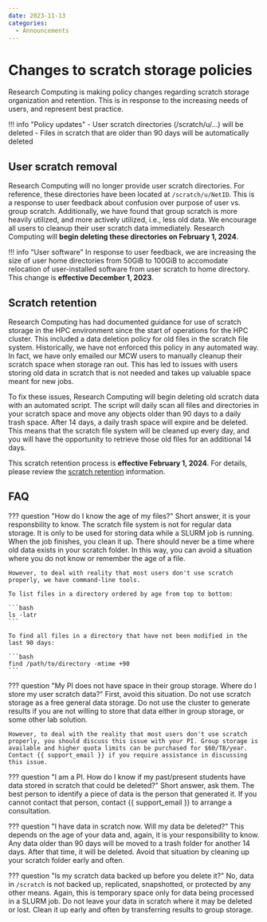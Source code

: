 ```yaml
---
date: 2023-11-13
categories:
  - Announcements
---
```


# Changes to scratch storage policies

Research Computing is making policy changes regarding scratch storage organization and retention. This is in response to the increasing needs of users, and represent best practice.

!!! info "Policy updates"
    - User scratch directories (/scratch/u/...) will be deleted
    - Files in scratch that are older than 90 days will be automatically deleted

<!-- more -->

## User scratch removal

Research Computing will no longer provide user scratch directories. For reference, these directories have been located at `/scratch/u/NetID`. This is a response to user feedback about confusion over purpose of user vs. group scratch. Additionally, we have found that group scratch is more heavily utilized, and more actively utilized, i.e., less old data. We encourage all users to cleanup their user scratch data immediately. Research Computing will **begin deleting these directories on February 1, 2024**.

!!! info "User software"
    In response to user feedback, we are increasing the size of user home directories from 50GiB to 100GiB to accomodate relocation of user-installed software from user scratch to home directory. This change is **effective December 1, 2023**.

## Scratch retention

Research Computing has had documented guidance for use of scratch storage in the HPC environment since the start of operations for the HPC cluster. This included a data deletion policy for old files in the scratch file system. Historically, we have not enforced this policy in any automated way. In fact, we have only emailed our MCW users to manually cleanup their scratch space when storage ran out. This has led to issues with users storing old data in scratch that is not needed and takes up valuable space meant for new jobs.

To fix these issues, Research Computing will begin deleting old scratch data with an automated script. The script will daily scan all files and directories in your scratch space and move any objects older than 90 days to a daily trash space. After 14 days, a daily trash space will expire and be deleted. This means that the scratch file system will be cleaned up every day, and you will have the opportunity to retrieve those old files for an additional 14 days.

This scratch retention process is **effective February 1, 2024**. For details, please review the [scratch retention](../../storage/rcc-storage.md#retention) information.

## FAQ

??? question "How do I know the age of my files?"
    Short answer, it is your responsbility to know. The scratch file system is not for regular data storage. It is only to be used for storing data while a SLURM job is running. When the job finishes, you clean it up. There should never be a time where old data exists in your scratch folder. In this way, you can avoid a situation where you do not know or remember the age of a file.

    However, to deal with reality that most users don't use scratch properly, we have command-line tools. 

    To list files in a directory ordered by age from top to bottom:

    ```bash
    ls -latr
    ```

    To find all files in a directory that have not been modified in the last 90 days:

    ```bash
    find /path/to/directory -mtime +90 
    ```

??? question "My PI does not have space in their group storage. Where do I store my user scratch data?"
    First, avoid this situation. Do not use scratch storage as a free general data storage. Do not use the cluster to generate results if you are not willing to store that data either in group storage, or some other lab solution.

    However, to deal with the reality that most users don't use scratch properly, you should discuss this issue with your PI. Group storage is available and higher quota limits can be purchased for $60/TB/year. Contact {{ support_email }} if you require assistance in discussing this issue.

??? question "I am a PI. How do I know if my past/present students have data stored in scratch that could be deleted?"
    Short answer, ask them. The best person to identify a piece of data is the person that generated it. If you cannot contact that person, contact {{ support_email }} to arrange a consultation.

??? question "I have data in scratch now. Will my data be deleted?"
    This depends on the age of your data and, again, it is your responsibility to know. Any data older than 90 days will be moved to a trash folder for another 14 days. After that time, it will be deleted. Avoid that situation by cleaning up your scratch folder early and often.

??? question "Is my scratch data backed up before you delete it?"
    No, data in `/scratch` is not backed up, replicated, snapshotted, or protected by any other means. Again, this is temporary space only for data being processed in a SLURM job. Do not leave your data in scratch where it may be deleted or lost. Clean it up early and often by transferring results to group storage.
